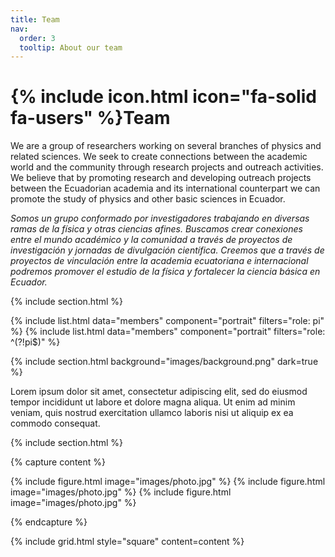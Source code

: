 ```yaml
---
title: Team
nav:
  order: 3
  tooltip: About our team
---
```


# {% include icon.html icon="fa-solid fa-users" %}Team

We are a group of researchers working on several branches of physics and related sciences. We seek to create connections between the academic world and the community through research projects and outreach activities. We believe that by promoting research and developing outreach projects between the Ecuadorian academia and its international counterpart we can promote the study of physics and other basic sciences in Ecuador.

_Somos un grupo conformado por investigadores trabajando en diversas ramas de la física y otras ciencias afines. Buscamos crear conexiones entre el mundo académico y la comunidad a través de proyectos de investigación y jornadas de divulgación científica. Creemos que a través de proyectos de vinculación entre la academia ecuatoriana e internacional podremos promover el estudio de la física y fortalecer la ciencia básica en Ecuador._

{% include section.html %}

{% include list.html data="members" component="portrait" filters="role: pi" %}
{% include list.html data="members" component="portrait" filters="role: ^(?!pi$)" %}

{% include section.html background="images/background.png" dark=true %}

Lorem ipsum dolor sit amet, consectetur adipiscing elit, sed do eiusmod tempor
incididunt ut labore et dolore magna aliqua. Ut enim ad minim veniam, quis
nostrud exercitation ullamco laboris nisi ut aliquip ex ea commodo consequat.

{% include section.html %}

{% capture content %}

{% include figure.html image="images/photo.jpg" %}
{% include figure.html image="images/photo.jpg" %}
{% include figure.html image="images/photo.jpg" %}

{% endcapture %}

{% include grid.html style="square" content=content %}
